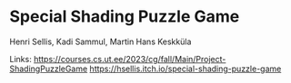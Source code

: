 # Special Shading Puzzle Game
Henri Sellis, Kadi Sammul, Martin Hans Keskküla

Links:
https://courses.cs.ut.ee/2023/cg/fall/Main/Project-ShadingPuzzleGame
https://hsellis.itch.io/special-shading-puzzle-game
